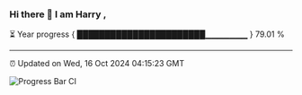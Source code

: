 ### Hi there 👋 I am Harry , 

⏳ Year progress { ███████████████████████▁▁▁▁▁▁▁ } 79.01 %

---

⏰ Updated on Wed, 16 Oct 2024 04:15:23 GMT

![Progress Bar CI](https://github.com/duykhang68/duykhang68/workflows/Progress%20Bar%20CI/badge.svg)
